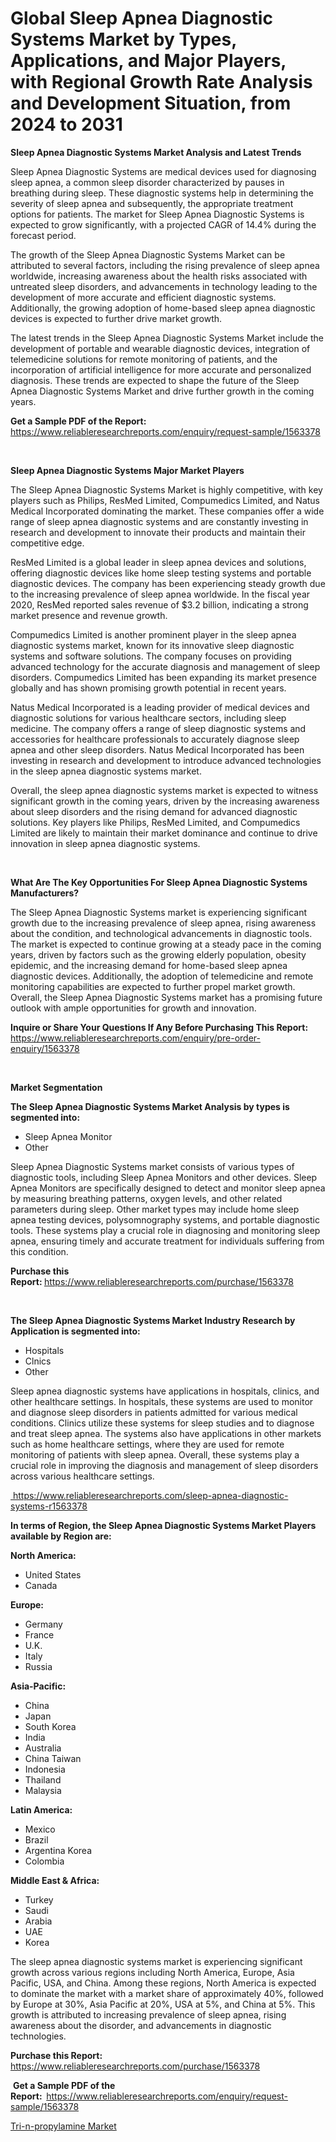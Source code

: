 <p><h1>Global Sleep Apnea Diagnostic Systems Market by Types, Applications, and Major Players, with Regional Growth Rate Analysis and Development Situation, from 2024 to 2031</h1></p><p><strong>Sleep Apnea Diagnostic Systems Market Analysis and Latest Trends</strong></p>
<p><p>Sleep Apnea Diagnostic Systems are medical devices used for diagnosing sleep apnea, a common sleep disorder characterized by pauses in breathing during sleep. These diagnostic systems help in determining the severity of sleep apnea and subsequently, the appropriate treatment options for patients. The market for Sleep Apnea Diagnostic Systems is expected to grow significantly, with a projected CAGR of 14.4% during the forecast period.</p><p>The growth of the Sleep Apnea Diagnostic Systems Market can be attributed to several factors, including the rising prevalence of sleep apnea worldwide, increasing awareness about the health risks associated with untreated sleep disorders, and advancements in technology leading to the development of more accurate and efficient diagnostic systems. Additionally, the growing adoption of home-based sleep apnea diagnostic devices is expected to further drive market growth.</p><p>The latest trends in the Sleep Apnea Diagnostic Systems Market include the development of portable and wearable diagnostic devices, integration of telemedicine solutions for remote monitoring of patients, and the incorporation of artificial intelligence for more accurate and personalized diagnosis. These trends are expected to shape the future of the Sleep Apnea Diagnostic Systems Market and drive further growth in the coming years.</p></p>
<p><strong>Get a Sample PDF of the Report:&nbsp;</strong> <a href="https://www.reliableresearchreports.com/enquiry/request-sample/1563378">https://www.reliableresearchreports.com/enquiry/request-sample/1563378</a></p>
<p>&nbsp;</p>
<p><strong>Sleep Apnea Diagnostic Systems Major Market Players</strong></p>
<p><p>The Sleep Apnea Diagnostic Systems Market is highly competitive, with key players such as Philips, ResMed Limited, Compumedics Limited, and Natus Medical Incorporated dominating the market. These companies offer a wide range of sleep apnea diagnostic systems and are constantly investing in research and development to innovate their products and maintain their competitive edge.</p><p>ResMed Limited is a global leader in sleep apnea devices and solutions, offering diagnostic devices like home sleep testing systems and portable diagnostic devices. The company has been experiencing steady growth due to the increasing prevalence of sleep apnea worldwide. In the fiscal year 2020, ResMed reported sales revenue of $3.2 billion, indicating a strong market presence and revenue growth.</p><p>Compumedics Limited is another prominent player in the sleep apnea diagnostic systems market, known for its innovative sleep diagnostic systems and software solutions. The company focuses on providing advanced technology for the accurate diagnosis and management of sleep disorders. Compumedics Limited has been expanding its market presence globally and has shown promising growth potential in recent years.</p><p>Natus Medical Incorporated is a leading provider of medical devices and diagnostic solutions for various healthcare sectors, including sleep medicine. The company offers a range of sleep diagnostic systems and accessories for healthcare professionals to accurately diagnose sleep apnea and other sleep disorders. Natus Medical Incorporated has been investing in research and development to introduce advanced technologies in the sleep apnea diagnostic systems market.</p><p>Overall, the sleep apnea diagnostic systems market is expected to witness significant growth in the coming years, driven by the increasing awareness about sleep disorders and the rising demand for advanced diagnostic solutions. Key players like Philips, ResMed Limited, and Compumedics Limited are likely to maintain their market dominance and continue to drive innovation in sleep apnea diagnostic systems.</p></p>
<p>&nbsp;</p>
<p><strong>What Are The Key Opportunities For Sleep Apnea Diagnostic Systems Manufacturers?</strong></p>
<p><p>The Sleep Apnea Diagnostic Systems market is experiencing significant growth due to the increasing prevalence of sleep apnea, rising awareness about the condition, and technological advancements in diagnostic tools. The market is expected to continue growing at a steady pace in the coming years, driven by factors such as the growing elderly population, obesity epidemic, and the increasing demand for home-based sleep apnea diagnostic devices. Additionally, the adoption of telemedicine and remote monitoring capabilities are expected to further propel market growth. Overall, the Sleep Apnea Diagnostic Systems market has a promising future outlook with ample opportunities for growth and innovation.</p></p>
<p><strong>Inquire or Share Your Questions If Any Before Purchasing This Report:</strong> <a href="https://www.reliableresearchreports.com/enquiry/pre-order-enquiry/1563378">https://www.reliableresearchreports.com/enquiry/pre-order-enquiry/1563378</a></p>
<p>&nbsp;</p>
<p><strong>Market Segmentation</strong></p>
<p><strong>The Sleep Apnea Diagnostic Systems Market Analysis by types is segmented into:</strong></p>
<p><ul><li>Sleep Apnea Monitor</li><li>Other</li></ul></p>
<p><p>Sleep Apnea Diagnostic Systems market consists of various types of diagnostic tools, including Sleep Apnea Monitors and other devices. Sleep Apnea Monitors are specifically designed to detect and monitor sleep apnea by measuring breathing patterns, oxygen levels, and other related parameters during sleep. Other market types may include home sleep apnea testing devices, polysomnography systems, and portable diagnostic tools. These systems play a crucial role in diagnosing and monitoring sleep apnea, ensuring timely and accurate treatment for individuals suffering from this condition.</p></p>
<p><strong>Purchase this Report:&nbsp;</strong><a href="https://www.reliableresearchreports.com/purchase/1563378">https://www.reliableresearchreports.com/purchase/1563378</a></p>
<p>&nbsp;</p>
<p><strong>The Sleep Apnea Diagnostic Systems Market Industry Research by Application is segmented into:</strong></p>
<p><ul><li>Hospitals</li><li>Clnics</li><li>Other</li></ul></p>
<p><p>Sleep apnea diagnostic systems have applications in hospitals, clinics, and other healthcare settings. In hospitals, these systems are used to monitor and diagnose sleep disorders in patients admitted for various medical conditions. Clinics utilize these systems for sleep studies and to diagnose and treat sleep apnea. The systems also have applications in other markets such as home healthcare settings, where they are used for remote monitoring of patients with sleep apnea. Overall, these systems play a crucial role in improving the diagnosis and management of sleep disorders across various healthcare settings.</p></p>
<p><a href="https://www.reliableresearchreports.com/sleep-apnea-diagnostic-systems-r1563378">&nbsp;https://www.reliableresearchreports.com/sleep-apnea-diagnostic-systems-r1563378</a></p>
<p><strong>In terms of Region, the Sleep Apnea Diagnostic Systems Market Players available by Region are:</strong></p>
<p>
    <p> <strong> North America: </strong>
        <ul>
            <li>United States</li>
            <li>Canada</li>
        </ul>
        </p> 
    <p> <strong> Europe: </strong>
        <ul>
            <li>Germany</li>
            <li>France</li>
            <li>U.K.</li>
            <li>Italy</li>
            <li>Russia</li>
        </ul>
        </p> 
    <p> <strong> Asia-Pacific: </strong>
        <ul>
            <li>China</li>
            <li>Japan</li>
            <li>South Korea</li>
            <li>India</li>
            <li>Australia</li>
            <li>China Taiwan</li>
            <li>Indonesia</li>
            <li>Thailand</li>
            <li>Malaysia</li>
        </ul>
        </p> 
    <p> <strong> Latin America: </strong>
        <ul>
            <li>Mexico</li>
            <li>Brazil</li>
            <li>Argentina Korea</li>
            <li>Colombia</li>
        </ul>
        </p> 
    <p> <strong> Middle East & Africa: </strong>
        <ul>
            <li>Turkey</li>
            <li>Saudi</li>
            <li>Arabia</li>
            <li>UAE</li>
            <li>Korea</li>
        </ul>
    </p>
    </p>
<p><p>The sleep apnea diagnostic systems market is experiencing significant growth across various regions including North America, Europe, Asia Pacific, USA, and China. Among these regions, North America is expected to dominate the market with a market share of approximately 40%, followed by Europe at 30%, Asia Pacific at 20%, USA at 5%, and China at 5%. This growth is attributed to increasing prevalence of sleep apnea, rising awareness about the disorder, and advancements in diagnostic technologies.</p></p>
<p><strong>Purchase this Report: </strong><a href="https://www.reliableresearchreports.com/purchase/1563378">https://www.reliableresearchreports.com/purchase/1563378</a></p>
<p>&nbsp;<strong>Get a Sample PDF of the Report:&nbsp;&nbsp;</strong><a href="https://www.reliableresearchreports.com/enquiry/request-sample/1563378">https://www.reliableresearchreports.com/enquiry/request-sample/1563378</a></p>
<p><strong></strong></p>
<p><p><a href="https://cautious-neon-760.notion.site/Tri-n-propylamine-Market-Exploring-Market-Share-Market-Trends-and-Future-Growth-d73cf67a94b242819d11a8ee3c68db9a">Tri-n-propylamine Market</a></p></p>